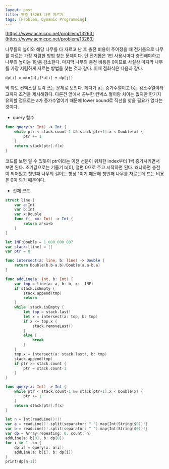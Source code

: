 ```yaml
---
layout: post
title: 백준 13263 나무 자르기
tags: [Problem, Dynamic Programming]
---
```


[https://www.acmicpc.net/problem/13263](https://www.acmicpc.net/problem/13263)

나무들의 높이와 해당 나무를 다 자르고 난 후 충전 비용이 주어졌을 때 전기톱으로 나무를 자르는 가장 저렴한 방법 찾는 문제이다. 단 전기톱은 1번 사용시마다 충전해야하고 나무의 높이는 1만큼 감소한다. 마지막 나무의 충전 비용은 0이므로 사실상 마지막 나무를 가장 저렴하게 자르는 방법을 찾는 것과 같다. 이때 점화식은 다음과 같다.
```
dp[i] = min(b[j]*a[i] + dp[j])
```
딱 봐도 컨벡스헐 트릭 쓰는 문제로 보인다. 게다가 a는 증가수열이고 b는 감소수열이라고까지 조건을 제시해줬다. 다른건 앞에서 공부한 컨벡스 헐이랑 차이는 없지만 한가지 유의할 점으로는 a가 증가수열이기 때문에 lower bound로 직선을 찾을 필요가 없다는 것이다.
- query 함수



```swift
func query(x: Int) -> Int {
    while ptr < stack.count-1 && stack[ptr+1].x < Double(x) {
        ptr += 1
    }
    return stack[ptr].f(x)
}
```
코드를 보면 알 수 있듯이 ptr이라는 이전 선분이 위치한 index부터 1씩 증가시키면서 보면 된다. 초기값으로는 기울기 b[0], 절편 0으로 주고 시작하면 된다. 왜냐하면 충전이 되어있고 첫번째 나무의 길이는 항상 1이기 때문에 첫번째 나무를 자르는데 드는 비용은 0이 되기 때문이다.

- 전체 코드



```swift
struct line {
    var a:Int
    var b:Int
    var x:Double
    func f(_ xx: Int) -> Int {
        return a*xx+b
    }
}

let INF:Double = 1_000_000_007
var stack:[line] = []
var ptr = 0

func intersect(a: line, b: line) -> Double {
    return Double(b.b-a.b)/Double(a.a-b.a)
}

func addLine(a: Int, b: Int) {
    var tmp = line(a: a, b: b, x: -INF)
    if stack.isEmpty {
        stack.append(tmp)
        return
    }
    while !stack.isEmpty {
        let top = stack.last!
        let x = intersect(a: top, b: tmp)
        if x <= top.x {
            stack.removeLast()
        }
        else {
            break
        }
    }
    tmp.x = intersect(a: stack.last!, b: tmp)
    stack.append(tmp)
    if ptr >= stack.count {
        ptr = stack.count-1
    }
}

func query(x: Int) -> Int {
    while ptr < stack.count-1 && stack[ptr+1].x < Double(x) {
        ptr += 1
    }
    return stack[ptr].f(x)
}

let n = Int(readLine()!)!
var a = readLine()!.split(separator: " ").map{Int(String($0))!}
var b = readLine()!.split(separator: " ").map{Int(String($0))!}
var dp = Array(repeating: 0, count: n)
addLine(a: b[0], b: dp[0])
for i in 1..<n {
    dp[i] = query(x: a[i])
    addLine(a: b[i], b: dp[i])
}
print(dp[n-1])
```

